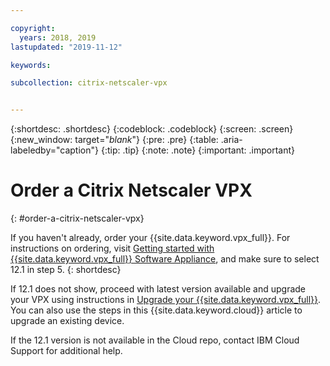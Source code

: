 ```yaml
---

copyright:
  years: 2018, 2019
lastupdated: "2019-11-12"

keywords:

subcollection: citrix-netscaler-vpx


---
```


{:shortdesc: .shortdesc}
{:codeblock: .codeblock}
{:screen: .screen}
{:new_window: target="_blank_"}
{:pre: .pre}
{:table: .aria-labeledby="caption"}
{:tip: .tip}
{:note: .note}
{:important: .important}

# Order a Citrix Netscaler VPX
{: #order-a-citrix-netscaler-vpx}

If you haven't already, order your {{site.data.keyword.vpx_full}}. For instructions on ordering, visit [Getting started with {{site.data.keyword.vpx_full}} Software Appliance](/docs/citrix-netscaler-vpx?topic=citrix-netscaler-vpx-getting-started#getting-started), and make sure to select 12.1 in step 5.
{: shortdesc}

If 12.1 does not show, proceed with latest version available and upgrade your VPX using instructions in
[Upgrade your {{site.data.keyword.vpx_full}}](/docs/citrix-netscaler-vpx?topic=citrix-netscaler-vpx-upgrading-your-citrix-netscaler-vpx#upgrading-your-citrix-netscaler-vpx). You can also use the steps in this {{site.data.keyword.cloud}} article to upgrade an existing device. 

If the 12.1 version is not available in the Cloud repo, contact IBM Cloud Support for additional help.

